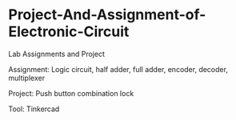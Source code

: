 # Project-And-Assignment-of-Electronic-Circuit

Lab Assignments and Project

Assignment: Logic circuit, half adder, full adder, encoder, decoder, multiplexer

Project: Push button combination lock

Tool: Tinkercad
